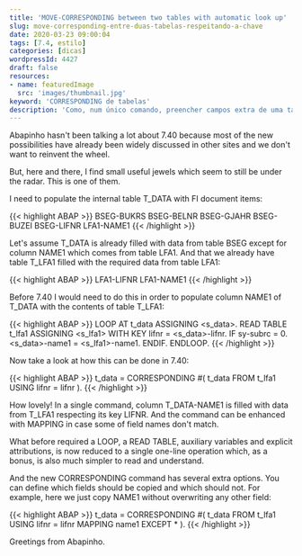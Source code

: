 ```yaml
---
title: 'MOVE-CORRESPONDING between two tables with automatic look up'
slug: move-corresponding-entre-duas-tabelas-respeitando-a-chave
date: 2020-03-23 09:00:04
tags: [7.4, estilo]
categories: [dicas]
wordpressId: 4427
draft: false
resources:
- name: featuredImage
  src: 'images/thumbnail.jpg'
keyword: 'CORRESPONDING de tabelas'
description: 'Como, num único comando, preencher campos extra de uma tabela interna a partir de outra usando a nova forma "look up" do CORRESPONDING.'
---
```

Abapinho hasn't been talking a lot about 7.40 because most of the new possibilities have already been widely discussed in other sites and we don't want to reinvent the wheel.

But, here and there, I find small useful jewels which seem to still be under the radar. This is one of them.

<!--more-->

I need to populate the internal table T_DATA with FI document items:


{{< highlight ABAP >}}
BSEG-BUKRS
BSEG-BELNR
BSEG-GJAHR
BSEG-BUZEI
BSEG-LIFNR
LFA1-NAME1
{{< /highlight >}}

Let's assume T_DATA is already filled with data from table BSEG except for column NAME1 which comes from table LFA1. And that we already have table T_LFA1 filled with the required data from table LFA1:


{{< highlight ABAP >}}
LFA1-LIFNR
LFA1-NAME1
{{< /highlight >}}

Before 7.40 I would need to do this in order to populate column NAME1 of T_DATA with the contents of table T_LFA1:


{{< highlight ABAP >}}
LOOP AT t_data ASSIGNING <s_data>.
  READ TABLE t_lfa1 ASSIGNING <s_lfa1> WITH KEY lifnr = <s_data>-lifnr.
  IF sy-subrc = 0.
    <s_data>-name1 = <s_lfa1>-name1.
  ENDIF.
ENDLOOP.
{{< /highlight >}}

Now take a look at how this can be done in 7.40:


{{< highlight ABAP >}}
t_data = CORRESPONDING #( t_data FROM t_lfa1 USING lifnr = lifnr ).
{{< /highlight >}}

How lovely! In a single command, column T_DATA-NAME1 is filled with data from T_LFA1 respecting its key LIFNR. And the command can be enhanced with MAPPING in case some of field names don't match.

What before required a LOOP, a READ TABLE, auxiliary variables and explicit attributions, is now reduced to a single one-line operation which, as a bonus, is also much simpler to read and understand.

And the new CORRESPONDING command has several extra options. You can define which fields should be copied and which should not. For example, here we just copy NAME1 without overwriting any other field:

{{< highlight ABAP >}}
t_data = CORRESPONDING #( t_data FROM t_lfa1 USING lifnr = lifnr
                          MAPPING name1 EXCEPT * ).
{{< /highlight >}}

Greetings from Abapinho.
